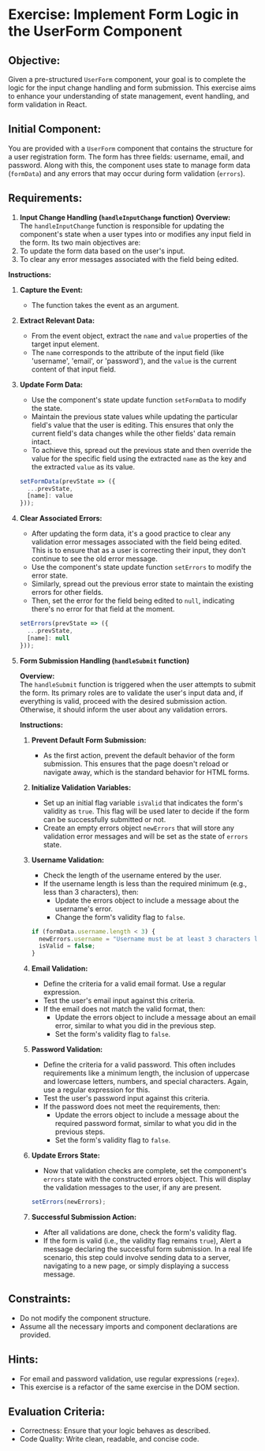 # Exercise: Implement Form Logic in the UserForm Component

## Objective:
Given a pre-structured `UserForm` component, your goal is to complete the logic for the input change handling and form submission. This exercise aims to enhance your understanding of state management, event handling, and form validation in React.

## Initial Component:
You are provided with a `UserForm` component that contains the structure for a user registration form. The form has three fields: username, email, and password. Along with this, the component uses state to manage form data (`formData`) and any errors that may occur during form validation (`errors`).

## Requirements:
1. **Input Change Handling (`handleInputChange` function)**
   **Overview:**  
  The `handleInputChange` function is responsible for updating the component's state when a user types into or modifies any input field in the form. Its two main objectives are:
  1. To update the form data based on the user's input.
  2. To clear any error messages associated with the field being edited.

  **Instructions:**

  1. **Capture the Event:**
      - The function takes the event as an argument.

  2. **Extract Relevant Data:**
      - From the event object, extract the `name` and `value` properties of the target input element.
      - The `name` corresponds to the attribute of the input field (like 'username', 'email', or 'password'), and the `value` is the current content of that input field.

  3. **Update Form Data:**
      - Use the component's state update function `setFormData` to modify the state.
      - Maintain the previous state values while updating the particular field's value that the user is editing. This ensures that only the current field's data changes while the other fields' data remain intact.
      - To achieve this, spread out the previous state and then override the value for the specific field using the extracted `name` as the key and the extracted `value` as its value.
      
      ```javascript
      setFormData(prevState => ({
        ...prevState,
        [name]: value
      }));
      ```

  4. **Clear Associated Errors:**
      - After updating the form data, it's a good practice to clear any validation error messages associated with the field being edited. This is to ensure that as a user is correcting their input, they don't continue to see the old error message.
      - Use the component's state update function `setErrors` to modify the error state.
      - Similarly, spread out the previous error state to maintain the existing errors for other fields.
      - Then, set the error for the field being edited to `null`, indicating there's no error for that field at the moment.
      
      ```javascript
      setErrors(prevState => ({
        ...prevState,
        [name]: null
      }));
      ```

1. **Form Submission Handling (`handleSubmit` function)**
    
    **Overview:**  
    The `handleSubmit` function is triggered when the user attempts to submit the form. Its primary roles are to validate the user's input data and, if everything is valid, proceed with the desired submission action. Otherwise, it should inform the user about any validation errors.

    **Instructions:**

    1. **Prevent Default Form Submission:**
        - As the first action, prevent the default behavior of the form submission. This ensures that the page doesn't reload or navigate away, which is the standard behavior for HTML forms.

    2. **Initialize Validation Variables:**
        - Set up an initial flag variable `isValid` that indicates the form's validity as `true`. This flag will be used later to decide if the form can be successfully submitted or not.
        - Create an empty errors object `newErrors` that will store any validation error messages and will be set as the state of `errors` state.

    3. **Username Validation:**
        - Check the length of the username entered by the user.
        - If the username length is less than the required minimum (e.g., less than 3 characters), then:
            - Update the errors object to include a message about the username's error.
            - Change the form's validity flag to `false`.
        
        ```javascript
        if (formData.username.length < 3) {
          newErrors.username = "Username must be at least 3 characters long.";
          isValid = false;
        }
        ```

    4. **Email Validation:**
        - Define the criteria for a valid email format. Use a regular expression.
        - Test the user's email input against this criteria.
        - If the email does not match the valid format, then:
            - Update the errors object to include a message about an email error, similar to what you did in the previous step.
            - Set the form's validity flag to `false`.

    5. **Password Validation:**
        - Define the criteria for a valid password. This often includes requirements like a minimum length, the inclusion of uppercase and lowercase letters, numbers, and special characters. Again, use a regular expression for this.
        - Test the user's password input against this criteria.
        - If the password does not meet the requirements, then:
            - Update the errors object to include a message about the required password format, similar to what you did in the previous steps.
            - Set the form's validity flag to `false`.

    6. **Update Errors State:**
        - Now that validation checks are complete, set the component's `errors` state with the constructed errors object. This will display the validation messages to the user, if any are present.
        
        ```javascript
        setErrors(newErrors);
        ```

    7. **Successful Submission Action:**
        - After all validations are done, check the form's validity flag.
        - If the form is valid (i.e., the validity flag remains `true`), Alert a message declaring the successful form submission. In a real life scenario, this step could involve sending data to a server, navigating to a new page, or simply displaying a success message.


## Constraints:  
- Do not modify the component structure.
- Assume all the necessary imports and component declarations are provided.

## Hints:  
- For email and password validation, use regular expressions (`regex`).
- This exercise is a refactor of the same exercise in the DOM section.

## Evaluation Criteria:  
- Correctness: Ensure that your logic behaves as described.
- Code Quality: Write clean, readable, and concise code.
